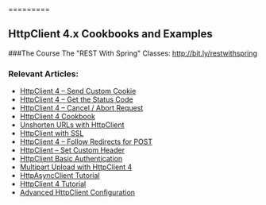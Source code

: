 =========
## HttpClient 4.x Cookbooks and Examples

###The Course
The "REST With Spring" Classes: http://bit.ly/restwithspring


### Relevant Articles: 

- [HttpClient 4 – Send Custom Cookie](http://www.baeldung.com/httpclient-4-cookies)
- [HttpClient 4 – Get the Status Code](http://www.baeldung.com/httpclient-status-code)
- [HttpClient 4 – Cancel / Abort Request](http://www.baeldung.com/httpclient-cancel-request)
- [HttpClient 4 Cookbook](http://www.baeldung.com/httpclient4)
- [Unshorten URLs with HttpClient](http://www.baeldung.com/unshorten-url-httpclient)
- [HttpClient with SSL](http://www.baeldung.com/httpclient-ssl)
- [HttpClient 4 – Follow Redirects for POST](http://www.baeldung.com/httpclient-redirect-on-http-post)
- [HttpClient – Set Custom Header](http://www.baeldung.com/httpclient-custom-http-header)
- [HttpClient Basic Authentication](http://www.baeldung.com/httpclient-4-basic-authentication)
- [Multipart Upload with HttpClient 4](http://www.baeldung.com/httpclient-multipart-upload)
- [HttpAsyncClient Tutorial](http://www.baeldung.com/httpasyncclient-tutorial)
- [HttpClient 4 Tutorial](http://www.baeldung.com/httpclient-guide)
- [Advanced HttpClient Configuration](http://www.baeldung.com/httpclient-advanced-config)
